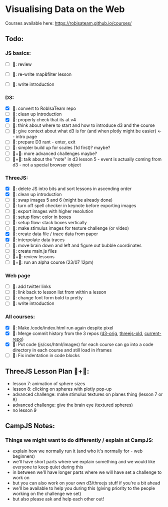 # Visualising Data on the Web

Courses available here: https://robisateam.github.io/courses/

## Todo:

### JS basics:
- [ ] 🦄: review
- [ ] 🦄: re-write map&filter lesson
- [ ] 🦄: write introduction


### D3:
- [x] 🦆: convert to RobIsaTeam repo
- [ ] 🦄: clean up introduction
- [x] 🦆: properly check that its at v4
- [ ] 🦄: think about where to start and how to introduce d3 and the course
- [ ] 🦄: give context about what d3 is for (and when plotly might be easier) <-- intro page
- [ ] 🦄: prepare D3 rant - enter, exit
- [ ] 🦄: simpler build up for scales (1d first)? maybe?
- [ ] 🦆+🦄: more advanced challenges maybe?
- [ ] 🦆+🦄: talk about the "note" in d3 lesson 5 - event is actually coming from d3 - not a special browser object 

### ThreeJS:
- [x] 🦆: delete JS intro bits and sort lessons in ascending order
- [x] 🦄: clean up introduction
- [ ] 🦄: swap images 5 and 6 (might be already done)
- [ ] 🦄: turn off spell checker in keynote before exporting images
- [ ] 🦄: export images with higher resolution
- [ ] 🦄: setup flow: color in boxes 
- [ ] 🦄: setup flow: stack boxes vertically
- [ ] 🦄: make stimulus images for texture challenge (or video)
- [x] 🦄: create data file / trace data from paper
- [x] 🦆: interpolate data traces
- [ ] 🦄: move brain down and left and figure out bubble coordinates
- [ ] 🦆: create main.js files
- [ ] 🦆+🦄: review lessons
- [ ] 🦆+🦄: run an alpha course (23/07 12pm)

### Web page
- [ ] 🦆: add twitter links
- [ ] 🦆: link back to lesson list from within a lesson
- [ ] 🦆: change font form bold to pretty
- [ ] 🦄: write introduction

### All courses: 
- [x] 🦆: Make /code/index.html run again despite pixel
- [x] 🦆: Merge commit history from the 3 repos ([d3-orig](https://github.com/IsaKiko/D3-visualising-data), [threejs-old](https://github.com/RobIsaTeam/ThreeJS-course), [current-repo](https://github.com/RobIsaTeam/courses))
- [x] 🦆: Put code (js/css/html/images) for each course can go into a code directory in each course and still load in iframes
- [ ] 🦄: Fix indentation in code blocks

## ThreeJS Lesson Plan 🦆+🦄:
- lesson 7: animation of sphere sizes
- lesson 8: clicking on spheres with plotly pop-up
- advanced challenge: make stimulus textures on planes thing (lesson 7 or 8)
- advanced challenge: give the brain eye (textured spheres)
- no lesson 9

## CampJS Notes:

### Things we might want to do differently / explain at CampJS:
- explain how we normally run it (and who it's normally for - web beginners)
- we'll have short parts where we explain something and we would like everyone to keep quiet during this
- in between we'll have longer parts where we will have set a challenge to work on
- but you can also work on your own d3/threejs stuff if you're a bit ahead
- we'll be available to help you during this (giving priority to the people working on the challenge we set) 
- but also please ask and help each other out! 
